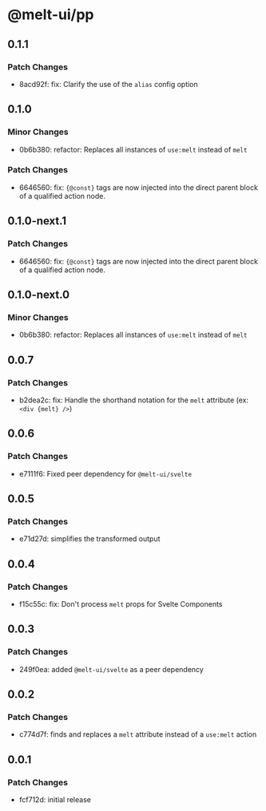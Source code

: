 # @melt-ui/pp

## 0.1.1

### Patch Changes

- 8acd92f: fix: Clarify the use of the `alias` config option

## 0.1.0

### Minor Changes

- 0b6b380: refactor: Replaces all instances of `use:melt` instead of `melt`

### Patch Changes

- 6646560: fix: `{@const}` tags are now injected into the direct parent block of a qualified action node.

## 0.1.0-next.1

### Patch Changes

- 6646560: fix: `{@const}` tags are now injected into the direct parent block of a qualified action node.

## 0.1.0-next.0

### Minor Changes

- 0b6b380: refactor: Replaces all instances of `use:melt` instead of `melt`

## 0.0.7

### Patch Changes

- b2dea2c: fix: Handle the shorthand notation for the `melt` attribute (ex: `<div {melt} />`)

## 0.0.6

### Patch Changes

- e7111f6: Fixed peer dependency for `@melt-ui/svelte`

## 0.0.5

### Patch Changes

- e71d27d: simplifies the transformed output

## 0.0.4

### Patch Changes

- f15c55c: fix: Don't process `melt` props for Svelte Components

## 0.0.3

### Patch Changes

- 249f0ea: added `@melt-ui/svelte` as a peer dependency

## 0.0.2

### Patch Changes

- c774d7f: finds and replaces a `melt` attribute instead of a `use:melt` action

## 0.0.1

### Patch Changes

- fcf712d: initial release
